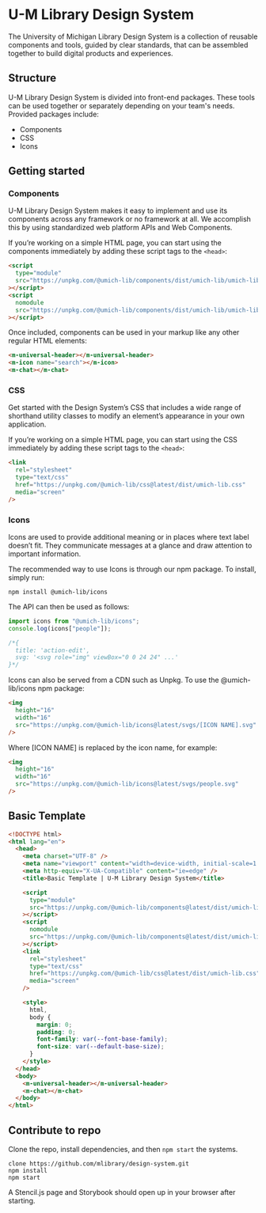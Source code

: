 # U-M Library Design System

The University of Michigan Library Design System is a collection of reusable components and tools, guided by clear standards, that can be assembled together to build digital products and experiences.

## Structure

U-M Library Design System is divided into front-end packages. These tools can be used together or separately depending on your team's needs. Provided packages include:

- Components
- CSS
- Icons

## Getting started

### Components

U-M Library Design System makes it easy to implement and use its components across any framework or no framework at all. We accomplish this by using standardized web platform APIs and Web Components.

If you’re working on a simple HTML page, you can start using the components immediately by adding these script tags to the `<head>`:

```html
<script
  type="module"
  src="https://unpkg.com/@umich-lib/components/dist/umich-lib/umich-lib.esm.js"
></script>
<script
  nomodule
  src="https://unpkg.com/@umich-lib/components/dist/umich-lib/umich-lib.js"
></script>
```

Once included, components can be used in your markup like any other regular HTML elements:

```html
<m-universal-header></m-universal-header>
<m-icon name="search"></m-icon>
<m-chat></m-chat>
```

### CSS

Get started with the Design System’s CSS that includes a wide range of shorthand utility classes to modify an element’s appearance in your own application.

If you’re working on a simple HTML page, you can start using the CSS immediately by adding these script tags to the `<head>`:

```html
<link
  rel="stylesheet"
  type="text/css"
  href="https://unpkg.com/@umich-lib/css@latest/dist/umich-lib.css"
  media="screen"
/>
```

### Icons

Icons are used to provide additional meaning or in places where text label doesn’t fit. They communicate messages at a glance and draw attention to important information.

The recommended way to use Icons is through our npm package. To install, simply run:

```
npm install @umich-lib/icons
```

The API can then be used as follows:

```js
import icons from "@umich-lib/icons";
console.log(icons["people"]);

/*{
  title: 'action-edit',
  svg: '<svg role="img" viewBox="0 0 24 24" ...'
}*/
```

Icons can also be served from a CDN such as Unpkg. To use the @umich-lib/icons npm package:

```html
<img
  height="16"
  width="16"
  src="https://unpkg.com/@umich-lib/icons@latest/svgs/[ICON NAME].svg"
/>
```

Where [ICON NAME] is replaced by the icon name, for example:

```html
<img
  height="16"
  width="16"
  src="https://unpkg.com/@umich-lib/icons@latest/svgs/people.svg"
/>
```

## Basic Template

```html
<!DOCTYPE html>
<html lang="en">
  <head>
    <meta charset="UTF-8" />
    <meta name="viewport" content="width=device-width, initial-scale=1.0" />
    <meta http-equiv="X-UA-Compatible" content="ie=edge" />
    <title>Basic Template | U-M Library Design System</title>

    <script
      type="module"
      src="https://unpkg.com/@umich-lib/components@latest/dist/umich-lib/umich-lib.esm.js"
    ></script>
    <script
      nomodule
      src="https://unpkg.com/@umich-lib/components@latest/dist/umich-lib/umich-lib.js"
    ></script>
    <link
      rel="stylesheet"
      type="text/css"
      href="https://unpkg.com/@umich-lib/css@latest/dist/umich-lib.css"
      media="screen"
    />

    <style>
      html,
      body {
        margin: 0;
        padding: 0;
        font-family: var(--font-base-family);
        font-size: var(--default-base-size);
      }
    </style>
  </head>
  <body>
    <m-universal-header></m-universal-header>
    <m-chat></m-chat>
  </body>
</html>
```

## Contribute to repo

Clone the repo, install dependencies, and then `npm start` the systems.

```
clone https://github.com/mlibrary/design-system.git
npm install
npm start
```

A Stencil.js page and Storybook should open up in your browser after starting.
